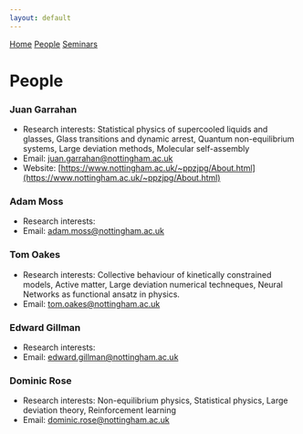 ```yaml
---
layout: default
---
```

[Home](./) [People](./people.html) [Seminars](./seminars.html)

# People
### Juan Garrahan
* Research interests: Statistical physics of supercooled liquids and glasses, Glass transitions and dynamic arrest, Quantum non-equilibrium systems, Large deviation methods, Molecular self-assembly
* Email: juan.garrahan@nottingham.ac.uk
* Website: [https://www.nottingham.ac.uk/~ppzjpg/About.html](https://www.nottingham.ac.uk/~ppzjpg/About.html)

### Adam Moss
* Research interests:
* Email: adam.moss@nottingham.ac.uk

### Tom Oakes
* Research interests: Collective behaviour of kinetically constrained models, Active matter, Large deviation numerical techneques, Neural Networks as functional ansatz in physics.
* Email: tom.oakes@nottingham.ac.uk

### Edward Gillman
* Research interests:
* Email: edward.gillman@nottingham.ac.uk

### Dominic Rose
* Research interests: Non-equilibrium physics, Statistical physics, Large deviation theory, Reinforcement learning
* Email: dominic.rose@nottingham.ac.uk
